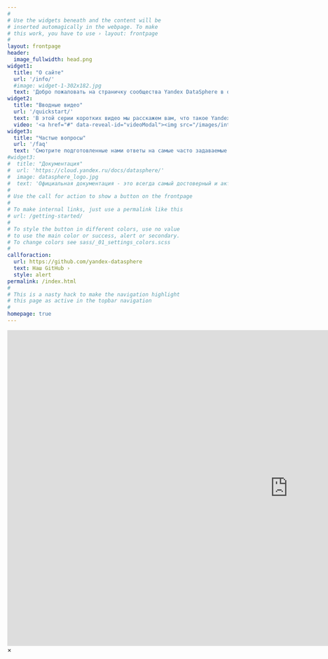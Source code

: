 ```yaml
---
#
# Use the widgets beneath and the content will be
# inserted automagically in the webpage. To make
# this work, you have to use › layout: frontpage
#
layout: frontpage
header:
  image_fullwidth: head.png
widget1:
  title: "О сайте"
  url: '/info/'
  #image: widget-1-302x182.jpg
  text: 'Добро пожаловать на страничку сообщества Yandex DataSphere в образовании и научных исследованиях! Здесь вы найдёте всю необходимую информацию о том, как начать использовать DataSphere в учебном процессе, включая серию <a href="/quickstarts">серию вводных видео</a>, <a href="https://github.com/yandex-datasphere">примеры кода</a> и многое другое. Задать свои вопросы и пообщаться с коллегами можно <a href="https://t.me/YandexCloudEdu">в телеграм-канале образовательного сообщества Yandex Cloud</a>, а сугубо технические вопросы - <a href="http://t.me/yandex-datasphere">в телеграм-канале DataSphere</a>' 
widget2:
  title: "Вводные видео"
  url: '/quickstart/'
  text: 'В этой серии коротких видео мы расскажем вам, что такое Yandex DataSphere, и как начать использовать её в образовательном процессе и научных исследованиях.'
  video: '<a href="#" data-reveal-id="videoModal"><img src="/images/intro_video.png" alt=""/></a>'
widget3:
  title: "Частые вопросы"
  url: '/faq'
  text: 'Смотрите подготовленные нами ответы на самые часто задаваемые студентами и преподавателями вопросы <a href="/faq">по использованию Yandex DataSphere в образовательном процессе и научных исследованиях</a>, или <a href="/faq/technical">технические вопросы</a>.'
#widget3:
#  title: "Документация"
#  url: 'https://cloud.yandex.ru/docs/datasphere/'
#  image: datasphere_logo.jpg
#  text: 'Официальная документация - это всегда самый достоверный и актуальный источник информации о продукте!'
#
# Use the call for action to show a button on the frontpage
#
# To make internal links, just use a permalink like this
# url: /getting-started/
#
# To style the button in different colors, use no value
# to use the main color or success, alert or secondary.
# To change colors see sass/_01_settings_colors.scss
#
callforaction:
  url: https://github.com/yandex-datasphere
  text: Наш GitHub ›
  style: alert
permalink: /index.html
#
# This is a nasty hack to make the navigation highlight
# this page as active in the topbar navigation
#
homepage: true
---
```


<div id="videoModal" class="reveal-modal large" data-reveal="">
  <div class="flex-video widescreen vimeo" style="display: block;">
    <iframe width="1280" height="720" src="https://www.youtube.com/embed/EKulOpdn8BQ" frameborder="0" allowfullscreen></iframe>
  </div>
  <a class="close-reveal-modal">&#215;</a>
</div>
